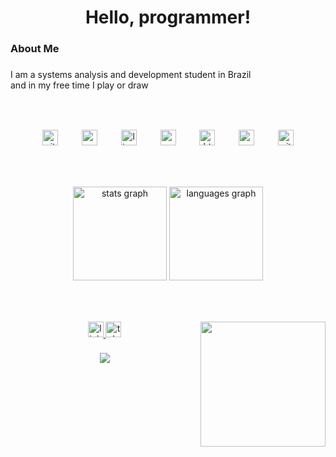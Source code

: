 <h1 align="center">Hello, programmer!</h1>

###

<h3 align="left">About Me</h3>

###

<p align="left">I am a systems analysis and development student in Brazil<br>and in my free time I play or draw</p>

###

<br clear="both">

<p align="left"></p>

###

<div align="center">
  <img src="https://camo.githubusercontent.com/bea90da226e09b503e6c8fde824f4816b98dcf30cd31e803006bf6335af06890/68747470733a2f2f696d672e736869656c64732e696f2f62616467652f6a6176612d2532334544384230302e7376673f7374796c653d666f722d7468652d6261646765266c6f676f3d6f70656e6a646b266c6f676f436f6c6f723d7768697465" height="25" alt="git logo"/>
  <img width="30" />
  <img src="https://img.shields.io/badge/PostgreSQL-4169E1?logo=postgresql&logoColor=white&style=for-the-badge" height="25" alt="postgresql logo"  />
  <img width="30" />
  <img src="https://img.shields.io/badge/Linux-FCC624?logo=linux&logoColor=black&style=for-the-badge" height="25" alt="linux logo"  />
  <img width="30" />
  <img src="https://img.shields.io/badge/Visual Studio Code-007ACC?logo=visualstudiocode&logoColor=white&style=for-the-badge" height="25" alt="vscode logo"  />
  <img width="30" />
  <img src="https://img.shields.io/badge/HTML5-E34F26?logo=html5&logoColor=white&style=for-the-badge" height="25" alt="html5 logo"  />
  <img width="30" />
  <img src="https://img.shields.io/badge/CSS3-1572B6?logo=css3&logoColor=white&style=for-the-badge" height="25" alt="css3 logo"  />
  <img width="30" />
  <img src="https://img.shields.io/badge/Git-F05032?logo=git&logoColor=white&style=for-the-badge" height="25" alt="git logo"  />
</div>

###

<br clear="both">

<p align="left"></p>

###

<div align="center">
  <img src="https://github-readme-stats.vercel.app/api?username=nicholas-amarante&hide_title=false&hide_rank=false&show_icons=true&include_all_commits=true&count_private=true&disable_animations=false&theme=blue-green&locale=en&hide_border=true&order=1&custom_title=Statistics" height="150" alt="stats graph"  />
  <img src="https://github-readme-stats.vercel.app/api/top-langs?username=nicholas-amarante&locale=en&hide_title=false&layout=compact&card_width=320&langs_count=5&theme=blue-green&hide_border=true&order=2&custom_title=Languages" height="150" alt="languages graph"  />
</div>

###

<br clear="both">

<p align="left"></p>

###

<img align="right" height="200" src="https://www.icegif.com/wp-content/uploads/2023/05/icegif-567.gif"  />

###

<div align="center">
  <a href="https://www.linkedin.com/in/nicholas-amarante-bbb302224/" target="_blank">
    <img src="https://img.shields.io/static/v1?message=LinkedIn&logo=linkedin&label=&color=0077B5&logoColor=white&labelColor=&style=for-the-badge" height="25" alt="linkedin logo"  />
  </a>
  <a href="https://t.me/LehSolek" target="_blank">
    <img src="https://img.shields.io/static/v1?message=Telegram&logo=telegram&label=&color=2CA5E0&logoColor=white&labelColor=&style=for-the-badge" height="25" alt="telegram logo"  />
  </a>
</div>

###

<p align="left"></p>

###

<div align="center">
  <img src="https://visitor-badge.laobi.icu/badge?page_id=nicholas-amarante.nicholas-amarante&left_color=black&right_color=green"  />
</div>

###
